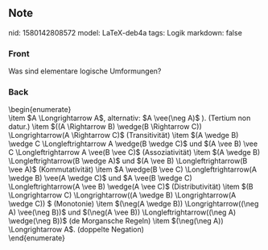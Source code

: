 ## Note
nid: 1580142808572
model: LaTeX-deb4a
tags: Logik
markdown: false

### Front
Was sind elementare logische Umformungen?

### Back
<div>\begin{enumerate}</div>\item $A \Longrightarrow A$, alternativ: $A \vee(\neg A)$ ). (Tertium non datur.)
\item $((A \Rightarrow B) \wedge(B \Rightarrow C)) \Longrightarrow(A \Rightarrow C)$ (Transitivität)
\item $(A \wedge B) \wedge C \Longleftrightarrow A \wedge(B \wedge C)$ und $(A \vee B) \vee C \Longleftrightarrow A \vee(B \vee C)$ (Assoziativität)
\item $(A \wedge B) \Longleftrightarrow(B \wedge A)$ und $(A \vee B) \Longleftrightarrow(B \vee A)$ (Kommutativität)
\item $A \wedge(B \vee C) \Longleftrightarrow(A \wedge B) \vee(A \wedge C)$ und $A \vee(B \wedge C) \Longleftrightarrow(A \vee B) \wedge(A \vee C)$ (Distributivität)
\item $(B \Longrightarrow C) \Longrightarrow((A \wedge B) \Longrightarrow(A \wedge C)) $ (Monotonie)
\item $(\neg(A \wedge B)) \Longrightarrow((\neg A) \vee(\neg B))$ und $(\neg(A \vee B)) \Longleftrightarrow((\neg A) \wedge(\neg B))$ (de Morgansche Regeln)
\item $(\neg(\neg A)) \Longrightarrow A$. (doppelte Negation)<div>\end{enumerate}</div>
